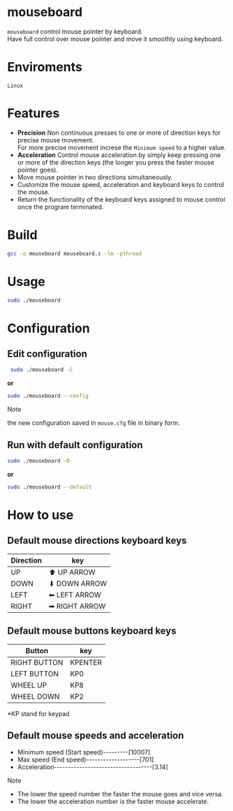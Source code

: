# mouseboard

```mouseboard``` control mouse pointer by keyboard.<br>
Have full control over mouse pointer and move it smoothly using keyboard.

# Enviroments
  ```Linux```

# Features
- __Precision__ Non continuous presses to one or more of direction keys for precise mouse movement.<br>
For more precise movement increse the ```Minimum speed``` to a higher value.
- __Acceleration__ Control mouse acceleration by simply keep pressing one or more of the direction keys (the longer you press the faster mouse pointer goes). 
- Move mouse pointer in two directions simultaneously.
- Customize the mouse speed, acceleration and keyboard keys to control the mouse.
- Return the functionality of the keyboard keys assigned to mouse control once the program terminated.

# Build
```bash
gcc -o mouseboard mouseboard.c -lm -pthread
```

# Usage
```bash
sudo ./mouseboard
```

# Configuration
## Edit configuration
```bash
 sudo ./mouseboard -C
```
__or__

```bash
sudo ./mouseboard --config
```
> [!NOTE]
> the new configuration saved in ```mouse.cfg``` file in binary form.

## Run with default configuration

```bash
sudo ./mouseboard -D
```
__or__

```bash
sudo ./mouseboard --default
```
# How to use

## Default mouse directions keyboard keys
| Direction     | key             |
| ------------- | ----------------|
| UP            | ⬆ UP ARROW     |
| DOWN          | ⬇ DOWN ARROW   |
| LEFT          | ⬅ LEFT ARROW   |
| RIGHT         | ➡ RIGHT ARROW  |

## Default mouse buttons keyboard keys
| Button        | key      |
| --------------| ---------|
| RIGHT BUTTON  | KPENTER  |
| LEFT BUTTON   | KP0      |
| WHEEL UP      | KP8      |
| WHEEL DOWN    | KP2      |

*KP stand for keypad

## Default mouse speeds and acceleration
- Minimum speed (Start speed)---------[10007]
- Max speed (End speed)-------------------[701]
- Acceleration-----------------------------------[3.14]
  
> [!NOTE]
> * The lower the speed number the faster the mouse goes and vice versa.
> * The lower the acceleration number is the faster mouse accelerate.
